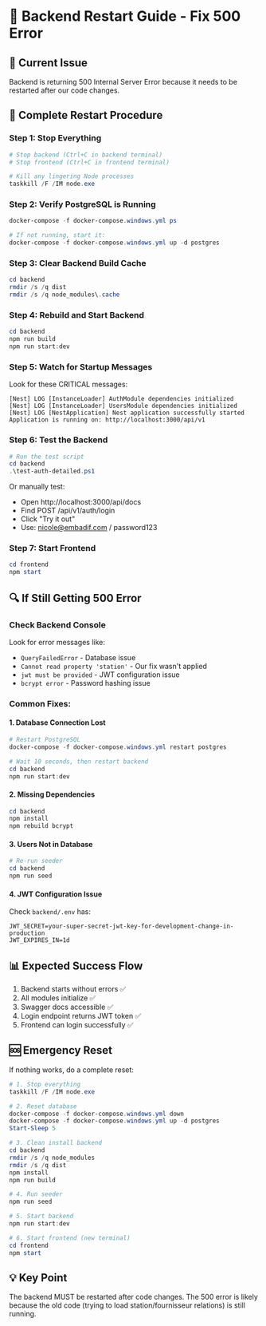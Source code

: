 # 🔄 Backend Restart Guide - Fix 500 Error

## 🚨 Current Issue
Backend is returning 500 Internal Server Error because it needs to be restarted after our code changes.

## 🛑 Complete Restart Procedure

### Step 1: Stop Everything
```powershell
# Stop backend (Ctrl+C in backend terminal)
# Stop frontend (Ctrl+C in frontend terminal)

# Kill any lingering Node processes
taskkill /F /IM node.exe
```

### Step 2: Verify PostgreSQL is Running
```powershell
docker-compose -f docker-compose.windows.yml ps

# If not running, start it:
docker-compose -f docker-compose.windows.yml up -d postgres
```

### Step 3: Clear Backend Build Cache
```powershell
cd backend
rmdir /s /q dist
rmdir /s /q node_modules\.cache
```

### Step 4: Rebuild and Start Backend
```powershell
cd backend
npm run build
npm run start:dev
```

### Step 5: Watch for Startup Messages
Look for these CRITICAL messages:
```
[Nest] LOG [InstanceLoader] AuthModule dependencies initialized
[Nest] LOG [InstanceLoader] UsersModule dependencies initialized
[Nest] LOG [NestApplication] Nest application successfully started
Application is running on: http://localhost:3000/api/v1
```

### Step 6: Test the Backend
```powershell
# Run the test script
cd backend
.\test-auth-detailed.ps1
```

Or manually test:
- Open http://localhost:3000/api/docs
- Find POST /api/v1/auth/login
- Click "Try it out"
- Use: nicole@embadif.com / password123

### Step 7: Start Frontend
```powershell
cd frontend
npm start
```

## 🔍 If Still Getting 500 Error

### Check Backend Console
Look for error messages like:
- `QueryFailedError` - Database issue
- `Cannot read property 'station'` - Our fix wasn't applied
- `jwt must be provided` - JWT configuration issue
- `bcrypt error` - Password hashing issue

### Common Fixes:

#### 1. Database Connection Lost
```powershell
# Restart PostgreSQL
docker-compose -f docker-compose.windows.yml restart postgres

# Wait 10 seconds, then restart backend
cd backend
npm run start:dev
```

#### 2. Missing Dependencies
```powershell
cd backend
npm install
npm rebuild bcrypt
```

#### 3. Users Not in Database
```powershell
# Re-run seeder
cd backend
npm run seed
```

#### 4. JWT Configuration Issue
Check `backend/.env` has:
```
JWT_SECRET=your-super-secret-jwt-key-for-development-change-in-production
JWT_EXPIRES_IN=1d
```

## 📊 Expected Success Flow

1. Backend starts without errors ✅
2. All modules initialize ✅
3. Swagger docs accessible ✅
4. Login endpoint returns JWT token ✅
5. Frontend can login successfully ✅

## 🆘 Emergency Reset

If nothing works, do a complete reset:

```powershell
# 1. Stop everything
taskkill /F /IM node.exe

# 2. Reset database
docker-compose -f docker-compose.windows.yml down
docker-compose -f docker-compose.windows.yml up -d postgres
Start-Sleep 5

# 3. Clean install backend
cd backend
rmdir /s /q node_modules
rmdir /s /q dist
npm install
npm run build

# 4. Run seeder
npm run seed

# 5. Start backend
npm run start:dev

# 6. Start frontend (new terminal)
cd frontend
npm start
```

## 💡 Key Point
The backend MUST be restarted after code changes. The 500 error is likely because the old code (trying to load station/fournisseur relations) is still running.